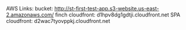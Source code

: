 AWS Links:
bucket: http://st-first-test-app.s3-website.us-east-2.amazonaws.com/
finch cloudfront: d1hpv8dg1gdtji.cloudfront.net
SPA cloudfront: d2wac7tyovppkj.cloudfront.net
